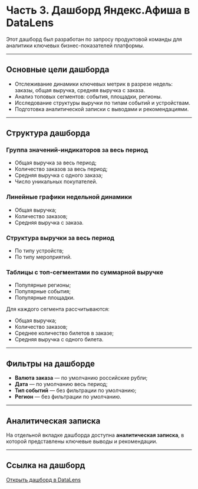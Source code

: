# Часть 3. Дашборд Яндекс.Афиша в DataLens

Этот дашборд был разработан по запросу продуктовой команды для аналитики ключевых бизнес-показателей платформы. 

---

## Основные цели дашборда
- Отслеживание динамики ключевых метрик в разрезе недель: заказы, общая выручка, средняя выручка с заказа.
- Анализ топовых сегментов: события, площадки, регионы.
- Исследование структуры выручки по типам событий и устройствам.
- Подготовка аналитической записки с выводами и рекомендациями.

---

## Структура дашборда

### Группа значений-индикаторов за весь период
- Общая выручка за весь период;
- Количество заказов за весь период;
- Средняя выручка с одного заказа;
- Число уникальных покупателей.

### Линейные графики недельной динамики
- Общая выручка;
- Количество заказов;
- Средняя выручка с заказа.

### Структура выручки за весь период
- По типу устройств;
- По типу мероприятий.

### Таблицы с топ-сегментами по суммарной выручке
- Популярные регионы;
- Популярные события;
- Популярные площадки.

Для каждого сегмента рассчитываются:
- Общая выручка;
- Количество заказов;
- Среднее количество билетов в заказе;
- Средняя выручка с одного билета.

---

## Фильтры на дашборде
- **Валюта заказа** — по умолчанию российские рубли;
- **Дата** — по умолчанию весь период;
- **Тип событий** — без фильтрации по умолчанию;
- **Регион** — без фильтрации по умолчанию.

---

## Аналитическая записка
На отдельной вкладке дашборда доступна **аналитическая записка**, в которой представлены ключевые выводы и рекомендации.  

---

## Ссылка на дашборд
[Открыть дашборд в DataLens](https://datalens.yandex/06qnr9n3jxryl)
